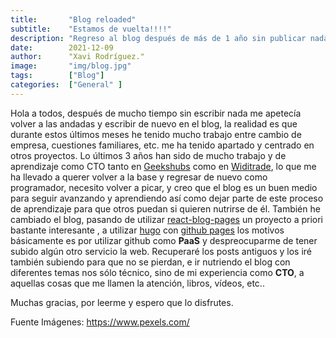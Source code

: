 ```yaml
---
title:       "Blog reloaded"
subtitle:    "Estamos de vuelta!!!!"
description: "Regreso al blog después de más de 1 año sin publicar nada."
date:        2021-12-09
author:      "Xavi Rodríguez."
image:       "img/blog.jpg"
tags:        ["Blog"]
categories:  ["General" ]
---
```


Hola a todos,
después de mucho tiempo sin escribir nada me apetecía volver  a las andadas y escribir de nuevo en el blog,  la realidad es que durante estos últimos meses he tenido mucho trabajo entre cambio de empresa, cuestiones familiares, etc. me ha tenido apartado  y centrado en otros proyectos.
Lo últimos 3 años han sido de mucho trabajo y de aprendizaje como CTO tanto en [Geekshubs](https://www.geekshubs.com) como en [Widitrade](https://widitrade.com), lo que me ha llevado a querer volver a la base y regresar de nuevo como programador, necesito volver a picar, y creo que el blog es un buen medio para seguir avanzando y aprendiendo así como dejar parte de este proceso de aprendizaje para que otros puedan si quieren nutrirse de él.
También he cambiado el blog, pasando de utilizar [react-blog-pages](https://github.com/saadpasta/react-blog-github) un proyecto a priori bastante interesante , a utilizar [hugo](https://gohugo.io/) con [github pages](https://gohugo.io/hosting-and-deployment/hosting-on-github/) los motivos básicamente es por utilizar github como **PaaS** y despreocuparme de tener subido algún otro servicio la web.
Recuperaré los posts antiguos y los iré también subiendo para que no se pierdan, e ir nutriendo el blog con diferentes temas nos sólo técnico, sino de mi experiencia como **CTO**, a aquellas cosas que me llamen la atención, libros, vídeos, etc..

Muchas gracias, por leerme y espero que lo disfrutes.

Fuente Imágenes:
https://www.pexels.com/